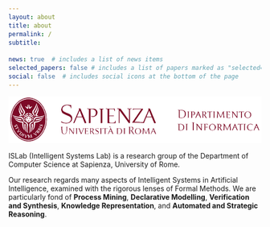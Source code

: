 ```yaml
---
layout: about
title: about
permalink: /
subtitle:
  
news: true  # includes a list of news items
selected_papers: false # includes a list of papers marked as "selected={true}"
social: false  # includes social icons at the bottom of the page
---
```

<img src="assets/img/di-inline-transparent.png" class="logo"  alt="logo of Sapienza University">


ISLab (Intelligent Systems Lab) is a research group of the Department of Computer Science at Sapienza, University of Rome.

Our research regards many aspects of Intelligent Systems in Artificial Intelligence, examined with the rigorous lenses of Formal Methods. We are particularly fond of **Process Mining**, **Declarative Modelling**, **Verification and Synthesis**, **Knowledge Representation**, and **Automated and Strategic Reasoning**.
